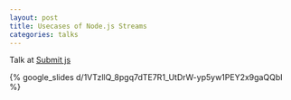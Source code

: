 ```yaml
---
layout: post
title: Usecases of Node.js Streams
categories: talks
---
```


Talk at [Submit js](https://binary-studio.com/submit-js-2017/)

{% google_slides d/1VTzllQ_8pgq7dTE7R1_UtDrW-yp5yw1PEY2x9gaQQbI %}